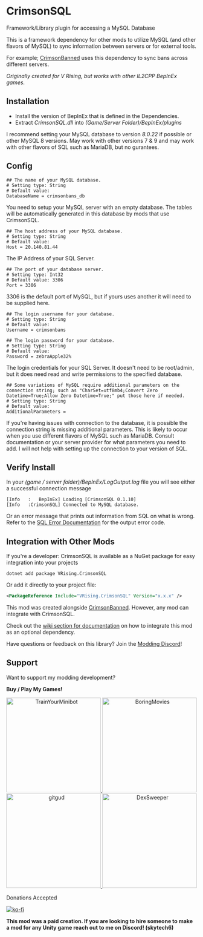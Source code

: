 # CrimsonSQL
Framework/Library plugin for accessing a MySQL Database

This is a framework dependency for other mods to utilize MySQL (and other flavors of MySQL) to sync information between servers or for external tools.

For example; [CrimsonBanned](https://thunderstore.io/c/v-rising/p/skytech6/CrimsonBanned/) uses this dependency to sync bans across different servers. 

_Originally created for V Rising, but works with other IL2CPP BepInEx games._

## Installation
* Install the version of BepInEx that is defined in the Dependencies. 
* Extract _CrimsonSQL.dll_ into _(Game/Server Folder)/BepInEx/plugins_

I recommend setting your MySQL database to version _8.0.22_ if possible or other MySQL 8 versions. May work with other versions 7 & 9 and may work with other flavors of SQL such as MariaDB, but no gurantees. 

## Config

```
## The name of your MySQL database.
# Setting type: String
# Default value: 
DatabaseName = crimsonbans_db
```
You need to setup your MySQL server with an empty database. The tables will be automatically generated in this database by mods that use CrimsonSQL.

```
## The host address of your MySQL database.
# Setting type: String
# Default value: 
Host = 20.140.81.44
```
The IP Address of your SQL Server.

```
## The port of your database server.
# Setting type: Int32
# Default value: 3306
Port = 3306
```
3306 is the default port of MySQL, but if yours uses another it will need to be supplied here.

```
## The login username for your database.
# Setting type: String
# Default value: 
Username = crimsonbans

## The login password for your database.
# Setting type: String
# Default value: 
Password = zebraApple32%
```
The login credentials for your SQL Server. It doesn't need to be root/admin, but it does need read and write permissions to the specified database.

```
## Some variations of MySQL require additional parameters on the connection string; such as "CharSet=utf8mb4;Convert Zero Datetime=True;Allow Zero Datetime=True;" put those here if needed.
# Setting type: String
# Default value: 
AdditionalParameters = 
```

If you're having issues with connection to the database, it is possible the connection string is missing additional parameters. This is likely to occur when you use different flavors of MySQL such as MariaDB. Consult documentation or your server provider for what parameters you need to add. I will not help with setting up the connection to your version of SQL.

## Verify Install

In your _(game / server folder)/BepInEx/LogOutput.log_ file you will see either a successful connection message
```
[Info   :   BepInEx] Loading [CrimsonSQL 0.1.10]
[Info   :CrimsonSQL] Connected to MySQL database.
```

Or an error message that prints out information from SQL on what is wrong. Refer to the [SQL Error Documentation](https://dev.mysql.com/doc/mysql-errors/8.0/en/server-error-reference.html) for the output error code. 

## Integration with Other Mods

If you're a developer: CrimsonSQL is available as a NuGet package for easy integration into your projects
```shell
dotnet add package VRising.CrimsonSQL
```
Or add it directly to your project file:

```xml
<PackageReference Include="VRising.CrimsonSQL" Version="x.x.x" />
```

This mod was created alongside [CrimsonBanned](https://thunderstore.io/c/v-rising/p/skytech6/CrimsonBanned/). However, any mod can integrate with CrimsonSQL. 

Check out the [wiki section for documentation](https://thunderstore.io/c/v-rising/p/skytech6/CrimsonSQL/wiki/) on how to integrate this mod as an optional dependency. 

Have questions or feedback on this library? Join the [Modding Discord](https://discord.gg/xzd5U5cNyD)!
## Support

Want to support my modding development? 

**Buy / Play My Games!** 

<p align="center">
    <a href="https://store.steampowered.com/app/713740/Train_Your_Minibot/">
        <img src="https://shared.fastly.steamstatic.com/store_item_assets/steam/apps/713740/header.jpg" alt="TrainYourMinibot" width="250"/>
    </a>
    <a href="https://store.steampowered.com/app/1792500/Boring_Movies/">
        <img src="https://shared.fastly.steamstatic.com/store_item_assets/steam/apps/1792500/header.jpg?t=1754577490" alt="BoringMovies" width="250"/>
    </a>
    <a href="https://store.steampowered.com/app/1490570/git_gud/">
        <img src="https://shared.fastly.steamstatic.com/store_item_assets/steam/apps/1490570/88fe8479154764080427ee0b703b2b72447740a4/header.jpg?t=1757900982" alt="gitgud" width="250"/>
    </a>
    <a href="https://store.steampowered.com/app/3819510/DexSweeper/">
        <img src="https://shared.fastly.steamstatic.com/store_item_assets/steam/apps/3819510/6d92a431630be001667a7da561938d84714264c2/header.jpg?t=1757724028" alt="DexSweeper" width="250"/>
    </a>
</p>

Donations Accepted

[![ko-fi](https://ko-fi.com/img/githubbutton_sm.svg)](https://ko-fi.com/skytech6)

**This mod was a paid creation. If you are looking to hire someone to make a mod for any Unity game reach out to me on Discord! (skytech6)**